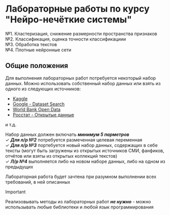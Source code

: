 # Лабораторные работы по курсу "Нейро-нечёткие системы"
№1. Кластеризация, снижение размерности пространства признаков <br />
№2. Классификация, оценка точности классификациии <br />
№3. Обработка текстов <br />
№4. Плотные нейронные сети <br />
## Общие положения
Для выполнения лабораторных работ потребуется некоторый набор данных. Можно использовать собственный набор данных или взять из одного из следующих источников: <br />
* [Kaggle](https://www.kaggle.com/datasets) <br />
* [Google - Dataset Search](https://datasetsearch.research.google.com/) <br />
* [World Bank Open Data](https://data.worldbank.org/) <br />
* [Росстат - Открытые данные](https://rosstat.gov.ru/opendata/)

и т.д. <br />

Набор данных должен включать ***минимум 5 парметров*** <br />
✓ ***Для л/р №2*** потребуется размеченная целевая переменная <br />
✓ ***Для л/р №3*** портебуется новый набор данных, содержащих в себе тексты (могут быть загружены из открытых источников СМИ, фанфиков, отчётов или взяты из открытых коллекций текстов) <br />
✓ ***Л/р №4*** выполняется либо на новом наборе данных, либо на одном из предыдущих <br />

Лабораторная работа будет зачтена при разумном выполнении всех требований, в ней описанных

> [!IMPORTANT]
> Реализовывать методы из лабораторных работ ***не нужно*** - можно использывать любые библиотеки и любой язык программирования <br/>

